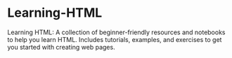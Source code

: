 # Learning-HTML
Learning HTML: A collection of beginner-friendly resources and notebooks to help you learn HTML. Includes tutorials, examples, and exercises to get you started with creating web pages.
